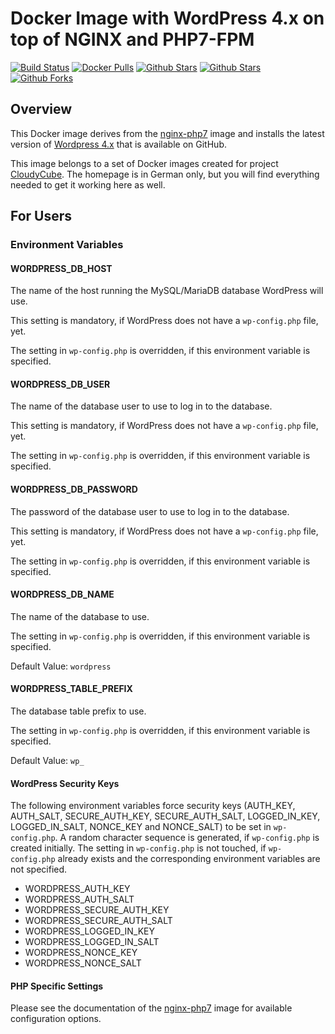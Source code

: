 # Docker Image with WordPress 4.x on top of NGINX and PHP7-FPM

[![Build Status](https://travis-ci.org/cloudycube/docker-wordpress.svg?branch=master)](https://travis-ci.org/cloudycube/docker-wordpress) [![Docker 
Pulls](https://img.shields.io/docker/pulls/cloudycube/wordpress.svg)](https://hub.docker.com/r/cloudycube/wordpress) [![Github 
Stars](https://img.shields.io/github/stars/cloudycube/docker-wordpress.svg?label=github%20%E2%98%85)](https://github.com/cloudycube/docker-wordpress) [![Github 
Stars](https://img.shields.io/github/contributors/cloudycube/docker-wordpress.svg)](https://github.com/cloudycube/docker-wordpress) [![Github 
Forks](https://img.shields.io/github/forks/cloudycube/docker-wordpress.svg?label=github%20forks)](https://github.com/cloudycube/docker-wordpress)

## Overview
This Docker image derives from the [nginx-php7](https://github.com/cloudycube/docker-nginx-php7) image and installs the latest version of [Wordpress 4.x](https://github.com/WordPress/WordPress) that is available on GitHub.

This image belongs to a set of Docker images created for project [CloudyCube](http://www.falk-online.eu/projekte/cloudycube). The homepage is in German only, but you will find everything needed to get it working here as well.

## For Users

### Environment Variables

#### WORDPRESS_DB_HOST

The name of the host running the MySQL/MariaDB database WordPress will use.

This setting is mandatory, if WordPress does not have a `wp-config.php` file, yet.

The setting in `wp-config.php` is overridden, if this environment variable is specified.

#### WORDPRESS_DB_USER

The name of the database user to use to log in to the database.

This setting is mandatory, if WordPress does not have a `wp-config.php` file, yet.

The setting in `wp-config.php` is overridden, if this environment variable is specified.

#### WORDPRESS_DB_PASSWORD

The password of the database user to use to log in to the database.

This setting is mandatory, if WordPress does not have a `wp-config.php` file, yet.

The setting in `wp-config.php` is overridden, if this environment variable is specified.

#### WORDPRESS_DB_NAME

The name of the database to use.

The setting in `wp-config.php` is overridden, if this environment variable is specified.

Default Value: `wordpress`

#### WORDPRESS_TABLE_PREFIX

The database table prefix to use.

The setting in `wp-config.php` is overridden, if this environment variable is specified.

Default Value: `wp_`

#### WordPress Security Keys

The following environment variables force security keys (AUTH_KEY, AUTH_SALT, SECURE_AUTH_KEY, SECURE_AUTH_SALT, LOGGED_IN_KEY, LOGGED_IN_SALT, NONCE_KEY and NONCE_SALT) to be set in `wp-config.php`. A random character sequence is generated, if `wp-config.php` is created initially. The setting in `wp-config.php` is not touched, if `wp-config.php` already exists and the corresponding environment variables are not specified.

- WORDPRESS_AUTH_KEY
- WORDPRESS_AUTH_SALT
- WORDPRESS_SECURE_AUTH_KEY
- WORDPRESS_SECURE_AUTH_SALT
- WORDPRESS_LOGGED_IN_KEY
- WORDPRESS_LOGGED_IN_SALT
- WORDPRESS_NONCE_KEY
- WORDPRESS_NONCE_SALT

#### PHP Specific Settings

Please see the documentation of the [nginx-php7](https://github.com/cloudycube/docker-nginx-php7) image for available configuration options.
